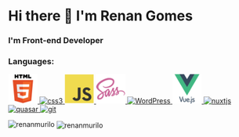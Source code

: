 # Hi there 👋 I'm Renan Gomes
### I'm Front-end Developer

<!--
**renanmurilo/renanmurilo** is a ✨ _special_ ✨ repository because its `README.md` (this file) appears on your GitHub profile.

Here are some ideas to get you started:

- 🔭 I’m currently working on ...
- 🌱 I’m currently learning ...
- 👯 I’m looking to collaborate on ...
- 🤔 I’m looking for help with ...
- 💬 Ask me about ...
- 📫 How to reach me: ...
- 😄 Pronouns: ...
- ⚡ Fun fact: ...
-->

<h3 align="left">Languages:</h3>

<p align="left">
    <a href="https://www.w3.org/html/" target="_blank"> 
        <img src="https://raw.githubusercontent.com/devicons/devicon/master/icons/html5/html5-original-wordmark.svg" alt="html5" width="60" height="60" /> 
    </a>
    <a href="https://css-tricks.com/" target="_blank"> 
        <img src="https://www.vectorlogo.zone/logos/w3_css/w3_css-official.svg" alt="css3" width="60" height="60" /> 
    </a>
    <a href="https://developer.mozilla.org/en-US/docs/Web/JavaScript" target="_blank"> 
        <img src="https://raw.githubusercontent.com/devicons/devicon/master/icons/javascript/javascript-original.svg"
            alt="javascript" width="60" height="60" /> 
    </a>
    <a href="https://sass-lang.com" target="_blank"> 
        <img src="https://raw.githubusercontent.com/devicons/devicon/master/icons/sass/sass-original.svg" alt="sass"
            width="60" height="60" /> 
    </a>
    <a href="https://br.wordpress.org/" target="_blank"> 
        <img src="https://www.vectorlogo.zone/logos/wordpress/wordpress-tile.svg" alt="WordPress"
            width="60" height="60" /> 
    </a>
    <a href="https://vuejs.org/" target="_blank"> 
        <img src="https://raw.githubusercontent.com/devicons/devicon/master/icons/vuejs/vuejs-original-wordmark.svg" alt="vuejs" width="60" height="60" /> 
    </a>
    <a href="https://nuxtjs.org/" target="_blank"> 
        <img src="https://www.vectorlogo.zone/logos/nuxtjs/nuxtjs-icon.svg" alt="nuxtjs" width="60" height="60" /> 
    </a>
    <a href="https://quasar.dev/" target="_blank"> 
        <img src="https://cdn.quasar.dev/logo/svg/quasar-logo.svg" alt="quasar" width="60" height="60" /> 
    </a>
    <a href="https://git-scm.com/" target="_blank">
        <img src="https://www.vectorlogo.zone/logos/git-scm/git-scm-icon.svg" alt="git" width="60" height="60" /> 
    </a>
</p>

<p><img align="left" src="https://github-readme-stats.vercel.app/api/top-langs?username=renanmurilo&show_icons=true&locale=en&layout=compact" alt="renanmurilo" /></p>

<p>&nbsp;<img align="center" src="https://github-readme-stats.vercel.app/api?username=renanmurilo&show_icons=true&locale=en" alt="renanmurilo" /></p>
